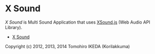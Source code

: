X Sound
=========
  
*X Sound* is Multi Sound Application that uses [XSound.js](https://github.com/Korilakkuma/XSound) (Web Audio API Library).
  
* [X Sound](http://korilakkuma.github.io/X-Sound/)
  
Copyright (c) 2012, 2013, 2014 Tomohiro IKEDA (Korilakkuma)

